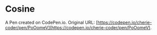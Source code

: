 # Cosine

A Pen created on CodePen.io. Original URL: [https://codepen.io/cherie-coder/pen/PoOomeV](https://codepen.io/cherie-coder/pen/PoOomeV).


